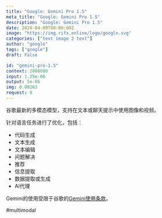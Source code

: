 ```yaml
---
title: "Google: Gemini Pro 1.5"
meta_title: "Google: Gemini Pro 1.5"
description: "Google: Gemini Pro 1.5"
date: 2024-04-09T00:00:00Z
image: "https://img.rifx.online/logo/google.svg"
categories: ["text image 2 text"]
author: "google"
tags: ["google"]
draft: False

id: "gemini-pro-1.5"
context: 2000000
input: 1.25e-06
output: 5e-06
img: 0.00263
request: 0
---
```


谷歌最新的多模态模型，支持在文本或聊天提示中使用图像和视频。

针对语言任务进行了优化，包括：

- 代码生成
- 文本生成
- 文本编辑
- 问题解决
- 推荐
- 信息提取
- 数据提取或生成
- AI代理

Gemini的使用受限于谷歌的[Gemini使用条款](https://ai.google.dev/terms)。

#multimodal

